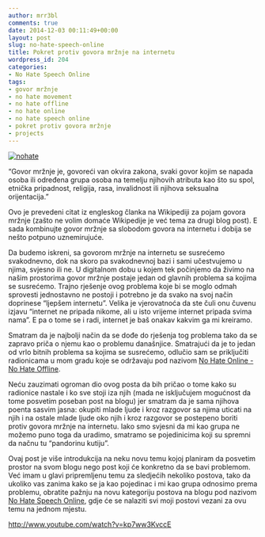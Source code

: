 ```yaml
---
author: mrr3bl
comments: true
date: 2014-12-03 00:11:49+00:00
layout: post
slug: no-hate-speech-online
title: Pokret protiv govora mržnje na internetu
wordpress_id: 204
categories:
- No Hate Speech Online
tags:
- govor mržnje
- no hate movement
- no hate offline
- no hate online
- no hate speech online
- pokret protiv govora mržnje
- projects
---
```


[![nohate](https://aleksandartodorovic.files.wordpress.com/2014/12/nohate.png)](https://aleksandartodorovic.files.wordpress.com/2014/12/nohate.png)




“Govor mržnje je, govoreći van okvira zakona, svaki govor kojim se napada osoba ili određena grupa osoba na temelju njihovih atributa kao što su spol, etnička pripadnost, religija, rasa, invalidnost ili njihova seksualna orijentacija.”




Ovo je prevedeni citat iz engleskog članka na Wikipediji za pojam govora mržnje (zašto ne volim domaće Wikipedije je već tema za drugi blog post). E sada kombinujte govor mržnje sa slobodom govora na internetu i dobija se nešto potpuno uznemirujuće.




Da budemo iskreni, sa govorom mržnje na internetu se susrećemo svakodnevno, dok na skoro pa svakodnevnoj bazi i sami učestvujemo u njima, svjesno ili ne. U digitalnom dobu u kojem tek počinjemo da živimo na našim prostorima govor mržnje postaje jedan od glavnih problema sa kojima se susrećemo. Trajno rješenje ovog problema koje bi se moglo odmah sprovesti jednostavno ne postoji i potrebno je da svako na svoj način doprinese “ljepšem internetu”. Velika je vjerovatnoća da ste čuli onu čuvenu izjavu “internet ne pripada nikome, ali u isto vrijeme internet pripada svima nama”. E pa o tome se i radi, internet je baš onakav kakvim ga mi kreiramo.




Smatram da je najbolji način da se dođe do rješenja tog problema tako da se zapravo priča o njemu kao o problemu današnjice. Smatrajući da je to jedan od vrlo bitnih problema sa kojima se susrećemo, odlučio sam se priključiti radionicama u mom gradu koje se održavaju pod nazivom [No Hate Online - No Hate Offline](https://www.facebook.com/pages/No-Hate-Online-No-Hate-Offline/579839252093782).




Neću zauzimati ogroman dio ovog posta da bih pričao o tome kako su radionice nastale i ko sve stoji iza njih (mada ne isključujem mogućnost da tome posvetim poseban post na blogu) jer smatram da je sama njihova poenta sasvim jasna: okupiti mlade ljude i kroz razgovor sa njima uticati na njih i na ostale mlade ljude oko njih i kroz razgovor se postepeno boriti protiv govora mržnje na internetu. Iako smo svjesni da mi kao grupa ne možemo puno toga da uradimo, smatramo se pojedinicima koji su spremni da načnu tu “pandorinu kutiju”.




Ovaj post je više introdukcija na neku novu temu kojoj planiram da posvetim prostor na svom blogu nego post koji će konkretno da se bavi problemom. Već imam u glavi pripremljenu temu za sledjećih nekoliko postova, tako da ukoliko vas zanima kako se ja kao pojedinac i mi kao grupa odnosimo prema problemu, obratite pažnju na novu kategoriju postova na blogu pod nazivom [No Hate Speech Online](https://aleksandartodorovic.wordpress.com/category/no-hate-speech-online/), gdje će se nalaziti svi moji postovi vezani za ovu temu na jednom mjestu.


http://www.youtube.com/watch?v=kp7ww3KvccE

